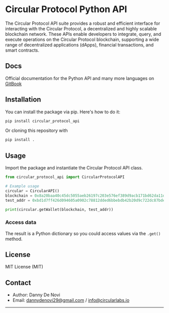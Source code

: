 # Circular Protocol Python API

The Circular Protocol API suite provides a robust and efficient interface for interacting with the Circular Protocol, a decentralized and highly scalable blockchain network. These APIs enable developers to integrate, query, and execute operations on the Circular Protocol blockchain, supporting a wide range of decentralized applications (dApps), financial transactions, and smart contracts.

## Docs
Official documentation for the Python API and many more languages on [GitBook](https://circular-protocol.gitbook.io/circular-sdk/api-docs/python)

## Installation

You can install the package via pip. Here's how to do it:

```bash
pip install circular_protocol_api
```

Or cloning this repository with

```bash
pip install .
```

## Usage

Import the package and instantiate the Circular Protocol API class.

```python
from circular_protocol_api import CircularProtocolAPI

# Example usage
circular = CircularAPI()
blockchain = 0x8a20baa40c45dc5055aeb26197c203e576ef389d9acb171bd62da11dc5ad72b2
test_addr = 0xbd1d7ff426d094605a0902c78812dded6bbebdb42b20d9c722dc87bde0f30f44

print(circular.getWallet(blockchain, test_addr))

```


### Access data

The result is a Python dictionary so you could access values via the `.get()` method.

## License

MIT License (MIT)

## Contact

- Author: Danny De Novi
- Email: dannydenovi29@gmail.com / info@circularlabs.io

---
